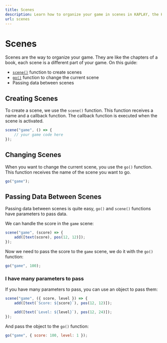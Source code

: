 ```yaml
---
title: Scenes
description: Learn how to organize your game in scenes in KAPLAY, the HTML5 Game Engine for JavaScript and TypeScript.
url: scenes
---
```


# Scenes

Scenes are the way to organize your game. They are like the chapters of a book,
each scene is a different part of your game. On this guide:

-   [`scene()`](/doc/ctx/scene) function to create scenes
-   [`go()`](/doc/ctx/go) function to change the current scene
-   Passing data between scenes

## Creating Scenes

To create a scene, we use the `scene()` function. This function receives a name
and a callback function. The callback function is executed when the scene is
activated.

```js
scene("game", () => {
    // your game code here
});
```

## Changing Scenes

When you want to change the current scene, you use the `go()` function. This
function receives the name of the scene you want to go.

```js
go("game");
```

## Passing Data Between Scenes

Passing data between scenes is quite easy, `go()` and `scene()` functions have
parameters to pass data.

We can handle the score in the `game` scene:

```js
scene("game", (score) => {
    add([text(score), pos(12, 12)]);
});
```

Now we need to pass the score to the `game` scene, we do it with the `go()`
function:

```js
go("game", 100);
```

### I have many parameters to pass

If you have many parameters to pass, you can use an object to pass them:

```js
scene("game", ({ score, level }) => {
    add([text(`Score: ${score}`), pos(12, 12)]);

    add([text(`Level: ${level}`), pos(12, 24)]);
});
```

And pass the object to the `go()` function:

```js
go("game", { score: 100, level: 1 });
```
